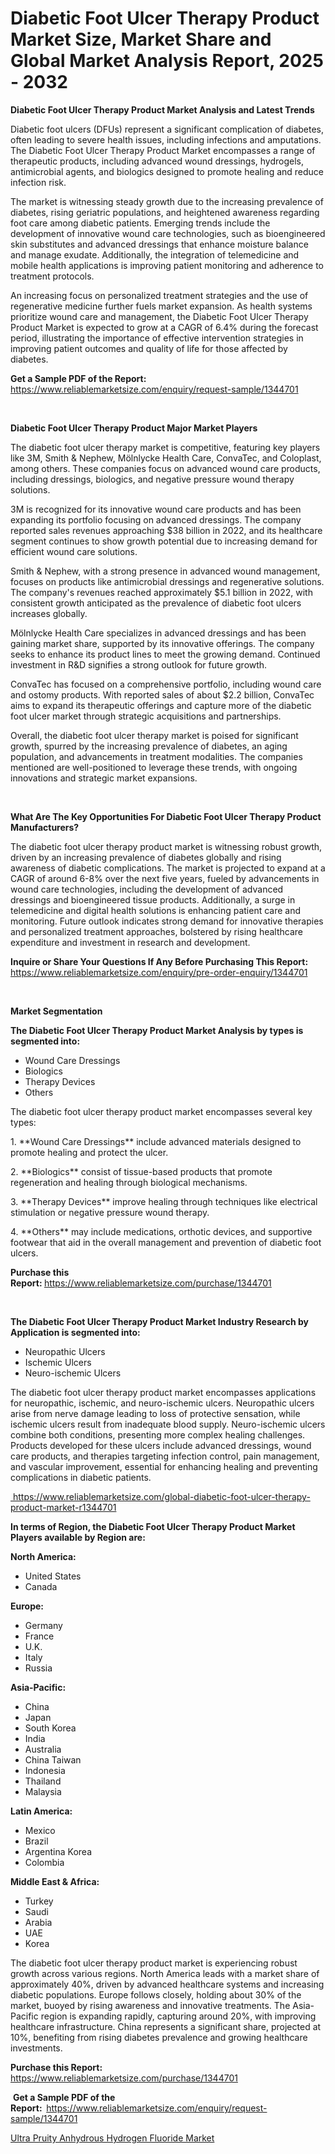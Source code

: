 <p><h1>Diabetic Foot Ulcer Therapy Product Market Size, Market Share and Global Market Analysis Report, 2025 - 2032</h1></p><p><strong>Diabetic Foot Ulcer Therapy Product Market Analysis and Latest Trends</strong></p>
<p><p>Diabetic foot ulcers (DFUs) represent a significant complication of diabetes, often leading to severe health issues, including infections and amputations. The Diabetic Foot Ulcer Therapy Product Market encompasses a range of therapeutic products, including advanced wound dressings, hydrogels, antimicrobial agents, and biologics designed to promote healing and reduce infection risk.</p><p>The market is witnessing steady growth due to the increasing prevalence of diabetes, rising geriatric populations, and heightened awareness regarding foot care among diabetic patients. Emerging trends include the development of innovative wound care technologies, such as bioengineered skin substitutes and advanced dressings that enhance moisture balance and manage exudate. Additionally, the integration of telemedicine and mobile health applications is improving patient monitoring and adherence to treatment protocols.</p><p>An increasing focus on personalized treatment strategies and the use of regenerative medicine further fuels market expansion. As health systems prioritize wound care and management, the Diabetic Foot Ulcer Therapy Product Market is expected to grow at a CAGR of 6.4% during the forecast period, illustrating the importance of effective intervention strategies in improving patient outcomes and quality of life for those affected by diabetes.</p></p>
<p><strong>Get a Sample PDF of the Report:&nbsp;</strong> <a href="https://www.reliablemarketsize.com/enquiry/request-sample/1344701?utm_campaign=2281&utm_medium=2&utm_source=Github&utm_content=ia&utm_term=24032025&utm_id=diabetic-foot-ulcer-therapy-product">https://www.reliablemarketsize.com/enquiry/request-sample/1344701</a></p>
<p>&nbsp;</p>
<p><strong>Diabetic Foot Ulcer Therapy Product Major Market Players</strong></p>
<p><p>The diabetic foot ulcer therapy market is competitive, featuring key players like 3M, Smith & Nephew, Mölnlycke Health Care, ConvaTec, and Coloplast, among others. These companies focus on advanced wound care products, including dressings, biologics, and negative pressure wound therapy solutions.</p><p>3M is recognized for its innovative wound care products and has been expanding its portfolio focusing on advanced dressings. The company reported sales revenues approaching $38 billion in 2022, and its healthcare segment continues to show growth potential due to increasing demand for efficient wound care solutions.</p><p>Smith & Nephew, with a strong presence in advanced wound management, focuses on products like antimicrobial dressings and regenerative solutions. The company's revenues reached approximately $5.1 billion in 2022, with consistent growth anticipated as the prevalence of diabetic foot ulcers increases globally.</p><p>Mölnlycke Health Care specializes in advanced dressings and has been gaining market share, supported by its innovative offerings. The company seeks to enhance its product lines to meet the growing demand. Continued investment in R&D signifies a strong outlook for future growth.</p><p>ConvaTec has focused on a comprehensive portfolio, including wound care and ostomy products. With reported sales of about $2.2 billion, ConvaTec aims to expand its therapeutic offerings and capture more of the diabetic foot ulcer market through strategic acquisitions and partnerships.</p><p>Overall, the diabetic foot ulcer therapy market is poised for significant growth, spurred by the increasing prevalence of diabetes, an aging population, and advancements in treatment modalities. The companies mentioned are well-positioned to leverage these trends, with ongoing innovations and strategic market expansions.</p></p>
<p>&nbsp;</p>
<p><strong>What Are The Key Opportunities For Diabetic Foot Ulcer Therapy Product Manufacturers?</strong></p>
<p><p>The diabetic foot ulcer therapy product market is witnessing robust growth, driven by an increasing prevalence of diabetes globally and rising awareness of diabetic complications. The market is projected to expand at a CAGR of around 6-8% over the next five years, fueled by advancements in wound care technologies, including the development of advanced dressings and bioengineered tissue products. Additionally, a surge in telemedicine and digital health solutions is enhancing patient care and monitoring. Future outlook indicates strong demand for innovative therapies and personalized treatment approaches, bolstered by rising healthcare expenditure and investment in research and development.</p></p>
<p><strong>Inquire or Share Your Questions If Any Before Purchasing This Report:</strong> <a href="https://www.reliablemarketsize.com/enquiry/pre-order-enquiry/1344701?utm_campaign=2281&utm_medium=2&utm_source=Github&utm_content=ia&utm_term=24032025&utm_id=diabetic-foot-ulcer-therapy-product">https://www.reliablemarketsize.com/enquiry/pre-order-enquiry/1344701</a></p>
<p>&nbsp;</p>
<p><strong>Market Segmentation</strong></p>
<p><strong>The Diabetic Foot Ulcer Therapy Product Market Analysis by types is segmented into:</strong></p>
<p><ul><li>Wound Care Dressings</li><li>Biologics</li><li>Therapy Devices</li><li>Others</li></ul></p>
<p><p>The diabetic foot ulcer therapy product market encompasses several key types: </p><p>1. **Wound Care Dressings** include advanced materials designed to promote healing and protect the ulcer.</p><p>2. **Biologics** consist of tissue-based products that promote regeneration and healing through biological mechanisms.</p><p>3. **Therapy Devices** improve healing through techniques like electrical stimulation or negative pressure wound therapy.</p><p>4. **Others** may include medications, orthotic devices, and supportive footwear that aid in the overall management and prevention of diabetic foot ulcers.</p></p>
<p><strong>Purchase this Report:&nbsp;</strong><a href="https://www.reliablemarketsize.com/purchase/1344701?utm_campaign=2281&utm_medium=2&utm_source=Github&utm_content=ia&utm_term=24032025&utm_id=diabetic-foot-ulcer-therapy-product">https://www.reliablemarketsize.com/purchase/1344701</a></p>
<p>&nbsp;</p>
<p><strong>The Diabetic Foot Ulcer Therapy Product Market Industry Research by Application is segmented into:</strong></p>
<p><ul><li>Neuropathic Ulcers</li><li>Ischemic Ulcers</li><li>Neuro-ischemic Ulcers</li></ul></p>
<p><p>The diabetic foot ulcer therapy product market encompasses applications for neuropathic, ischemic, and neuro-ischemic ulcers. Neuropathic ulcers arise from nerve damage leading to loss of protective sensation, while ischemic ulcers result from inadequate blood supply. Neuro-ischemic ulcers combine both conditions, presenting more complex healing challenges. Products developed for these ulcers include advanced dressings, wound care products, and therapies targeting infection control, pain management, and vascular improvement, essential for enhancing healing and preventing complications in diabetic patients.</p></p>
<p><a href="https://www.reliablemarketsize.com/global-diabetic-foot-ulcer-therapy-product-market-r1344701?utm_campaign=2281&utm_medium=2&utm_source=Github&utm_content=ia&utm_term=24032025&utm_id=diabetic-foot-ulcer-therapy-product">&nbsp;https://www.reliablemarketsize.com/global-diabetic-foot-ulcer-therapy-product-market-r1344701</a></p>
<p><strong>In terms of Region, the Diabetic Foot Ulcer Therapy Product Market Players available by Region are:</strong></p>
<p>
    <p> <strong> North America: </strong>
        <ul>
            <li>United States</li>
            <li>Canada</li>
        </ul>
        </p> 
    <p> <strong> Europe: </strong>
        <ul>
            <li>Germany</li>
            <li>France</li>
            <li>U.K.</li>
            <li>Italy</li>
            <li>Russia</li>
        </ul>
        </p> 
    <p> <strong> Asia-Pacific: </strong>
        <ul>
            <li>China</li>
            <li>Japan</li>
            <li>South Korea</li>
            <li>India</li>
            <li>Australia</li>
            <li>China Taiwan</li>
            <li>Indonesia</li>
            <li>Thailand</li>
            <li>Malaysia</li>
        </ul>
        </p> 
    <p> <strong> Latin America: </strong>
        <ul>
            <li>Mexico</li>
            <li>Brazil</li>
            <li>Argentina Korea</li>
            <li>Colombia</li>
        </ul>
        </p> 
    <p> <strong> Middle East & Africa: </strong>
        <ul>
            <li>Turkey</li>
            <li>Saudi</li>
            <li>Arabia</li>
            <li>UAE</li>
            <li>Korea</li>
        </ul>
    </p>
    </p>
<p><p>The diabetic foot ulcer therapy product market is experiencing robust growth across various regions. North America leads with a market share of approximately 40%, driven by advanced healthcare systems and increasing diabetic populations. Europe follows closely, holding about 30% of the market, buoyed by rising awareness and innovative treatments. The Asia-Pacific region is expanding rapidly, capturing around 20%, with improving healthcare infrastructure. China represents a significant share, projected at 10%, benefiting from rising diabetes prevalence and growing healthcare investments.</p></p>
<p><strong>Purchase this Report: </strong><a href="https://www.reliablemarketsize.com/purchase/1344701?utm_campaign=2281&utm_medium=2&utm_source=Github&utm_content=ia&utm_term=24032025&utm_id=diabetic-foot-ulcer-therapy-product">https://www.reliablemarketsize.com/purchase/1344701</a></p>
<p>&nbsp;<strong>Get a Sample PDF of the Report:&nbsp;&nbsp;</strong><a href="https://www.reliablemarketsize.com/enquiry/request-sample/1344701?utm_campaign=2281&utm_medium=2&utm_source=Github&utm_content=ia&utm_term=24032025&utm_id=diabetic-foot-ulcer-therapy-product">https://www.reliablemarketsize.com/enquiry/request-sample/1344701</a></p>
<p><strong></strong></p>
<p><p><a href="https://github.com/gullattedenna/Market-Research-Report-List-1/blob/main/ultra-pruity-anhydrous-hydrogen-fluoride-market.md?utm_campaign=2281&utm_medium=2&utm_source=Github&utm_content=ia&utm_term=24032025&utm_id=diabetic-foot-ulcer-therapy-product">Ultra Pruity Anhydrous Hydrogen Fluoride Market</a></p></p>